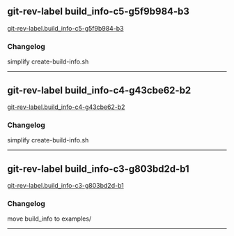 ## git-rev-label build_info-c5-g5f9b984-b3
[git-rev-label.build_info-c5-g5f9b984-b3](git-rev-label.build_info-c5-g5f9b984-b3)  

### Changelog
simplify create-build-info.sh

---

## git-rev-label build_info-c4-g43cbe62-b2
[git-rev-label.build_info-c4-g43cbe62-b2](git-rev-label.build_info-c4-g43cbe62-b2)  

### Changelog
simplify create-build-info.sh

---

## git-rev-label build_info-c3-g803bd2d-b1
[git-rev-label.build_info-c3-g803bd2d-b1](git-rev-label.build_info-c3-g803bd2d-b1)  

### Changelog
move build_info to examples/

---

